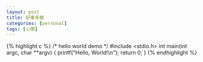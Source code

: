 ```yaml
---
layout: post
title: 好事多磨
categories: [personal]
tags: [心情]
---
```


{% highlight c %}
/* hello world demo */
#include <stdio.h>
int main(int argc, char **argv)
{
    printf("Hello, World!\n");
    return 0;
}
{% endhighlight %}
